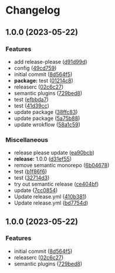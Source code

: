 # Changelog

## 1.0.0 (2023-05-22)


### Features

* add release-please ([d91d99d](https://github.com/fshovchko/esl-monorepo-test/commit/d91d99d27b6262b89b881a5b7ca91a8c0ed40729))
* config ([49cd759](https://github.com/fshovchko/esl-monorepo-test/commit/49cd759269431a4516883a22e015595bd16333dd))
* initial commit ([8d564f5](https://github.com/fshovchko/esl-monorepo-test/commit/8d564f5d97c6a258fe3c557ae3d5d240fe963599))
* **package:** test ([01214c8](https://github.com/fshovchko/esl-monorepo-test/commit/01214c89743a05c029fc65e4eb3f4a6490559e98))
* releaserc ([02c6c27](https://github.com/fshovchko/esl-monorepo-test/commit/02c6c2708823d19ce576a0058595d0d223fe2c62))
* semantic plugins ([729bed8](https://github.com/fshovchko/esl-monorepo-test/commit/729bed85d961e1d770ad9fe83b2e27b253656bc3))
* test ([efbbda7](https://github.com/fshovchko/esl-monorepo-test/commit/efbbda72bc6f6edae59569c59163a45b7fc911c0))
* test ([41d39cc](https://github.com/fshovchko/esl-monorepo-test/commit/41d39ccc03a3edff875811be0489e7f706d8ed0f))
* update package ([38ffc83](https://github.com/fshovchko/esl-monorepo-test/commit/38ffc8387046c5e5cb030bb67a0870ed262cfea0))
* update package ([5a75b88](https://github.com/fshovchko/esl-monorepo-test/commit/5a75b88975cf290e73bc000931ff270bdf664fb8))
* update wrokflow ([58a1c59](https://github.com/fshovchko/esl-monorepo-test/commit/58a1c59059cb39343518beed33ac70c2713a42fd))


### Miscellaneous

* release please update ([ea90bcb](https://github.com/fshovchko/esl-monorepo-test/commit/ea90bcb3fe67249c6658427b27d877b22fad2b2b))
* **release:** 1.0.0 ([d31ef55](https://github.com/fshovchko/esl-monorepo-test/commit/d31ef5538efc30f5957234003946803666654305))
* remove semantic monorepo ([6b04678](https://github.com/fshovchko/esl-monorepo-test/commit/6b04678746ac95d69da8df5bbfacd72e9513fbbb))
* test ([b1f86f6](https://github.com/fshovchko/esl-monorepo-test/commit/b1f86f61f0afe396a8120ea6f2cd022180e1d941))
* test ([32714d3](https://github.com/fshovchko/esl-monorepo-test/commit/32714d371c7199b38da2d19c60648699c9ddf598))
* try out semantic release ([ce404bf](https://github.com/fshovchko/esl-monorepo-test/commit/ce404bf7f3a596e659c1052915418103484e5954))
* update ([7cc0854](https://github.com/fshovchko/esl-monorepo-test/commit/7cc08545f5693e5c6d26fb1c84b59ac3ad2a1728))
* Update release.yml ([410b381](https://github.com/fshovchko/esl-monorepo-test/commit/410b3819cd6d78436b079a19a8eca90d809aa034))
* Update release.yml ([bd7754d](https://github.com/fshovchko/esl-monorepo-test/commit/bd7754d154c2a6d68af2be9c1843b01104ed1a04))

## 1.0.0 (2023-05-22)


### Features

* initial commit ([8d564f5](https://github.com/fshovchko/esl-monorepo-test/commit/8d564f5d97c6a258fe3c557ae3d5d240fe963599))
* releaserc ([02c6c27](https://github.com/fshovchko/esl-monorepo-test/commit/02c6c2708823d19ce576a0058595d0d223fe2c62))
* semantic plugins ([729bed8](https://github.com/fshovchko/esl-monorepo-test/commit/729bed85d961e1d770ad9fe83b2e27b253656bc3))
